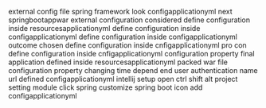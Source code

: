 external config file spring framework look configapplicationyml next springbootappwar external configuration considered define configuration inside resourcesapplicationyml define configuration inside configapplicationyml define configuration inside configapplicationyml outcome chosen define configuration inside cnfigapplicationyml pro con define configuration inside cnfigapplicationyml configuration property final application defined inside resourcesapplicationyml packed war file configuration property changing time depend end user authentication name url defined configapplicationyml intellij setup open ctrl shift alt project setting module click spring customize spring boot icon add configapplicationyml